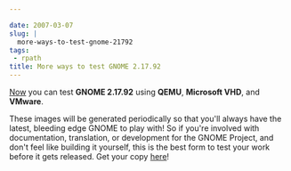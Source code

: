 ```yaml
---

date: 2007-03-07
slug: |
  more-ways-to-test-gnome-21792
tags:
 - rpath
title: More ways to test GNOME 2.17.92
---
```


[Now](http://ken.vandine.org/?p=218) you can test **GNOME 2.17.92**
using **QEMU**, **Microsoft VHD**, and **VMware**.

These images will be generated periodically so that you'll always have
the latest, bleeding edge GNOME to play with! So if you're involved with
documentation, translation, or development for the GNOME Project, and
don't feel like building it yourself, this is the best form to test your
work before it gets released. Get your copy
[here](http://www.rpath.org/rbuilder/project/foresight/release?id=5402)!
